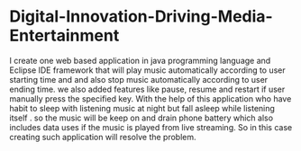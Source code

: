 # Digital-Innovation-Driving-Media-Entertainment
I create one web based application in java programming language and Eclipse IDE framework that will play music automatically according to user starting time and and also stop music automatically according to user ending time. we also added features like pause, resume and restart if user manually press the specified key. With the help of this application who have habit to sleep with listening music at night but fall asleep while listening itself . so the music will be keep on and drain phone battery which also includes data uses if the music is played from live streaming. So in this case creating such application will resolve the problem.

